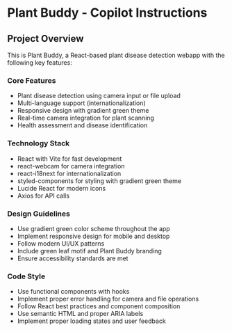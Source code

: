 # Plant Buddy - Copilot Instructions

<!-- Use this file to provide workspace-specific custom instructions to Copilot. For more details, visit https://code.visualstudio.com/docs/copilot/copilot-customization#_use-a-githubcopilotinstructionsmd-file -->

## Project Overview
This is Plant Buddy, a React-based plant disease detection webapp with the following key features:

### Core Features
- Plant disease detection using camera input or file upload
- Multi-language support (internationalization)
- Responsive design with gradient green theme
- Real-time camera integration for plant scanning
- Health assessment and disease identification

### Technology Stack
- React with Vite for fast development
- react-webcam for camera integration
- react-i18next for internationalization
- styled-components for styling with gradient green theme
- Lucide React for modern icons
- Axios for API calls

### Design Guidelines
- Use gradient green color scheme throughout the app
- Implement responsive design for mobile and desktop
- Follow modern UI/UX patterns
- Include green leaf motif and Plant Buddy branding
- Ensure accessibility standards are met

### Code Style
- Use functional components with hooks
- Implement proper error handling for camera and file operations
- Follow React best practices and component composition
- Use semantic HTML and proper ARIA labels
- Implement proper loading states and user feedback
